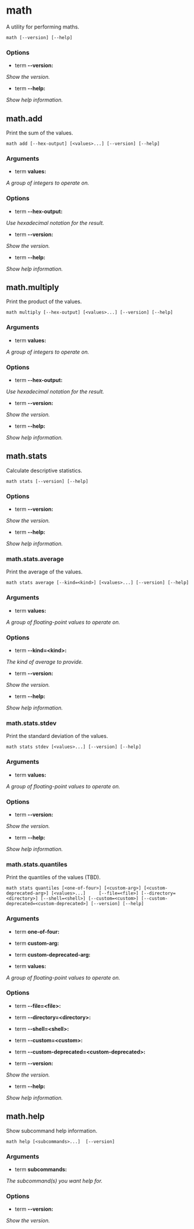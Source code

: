 # math

<!-- Generated by swift-argument-parser -->

A utility for performing maths.

```
math [--version] [--help]
```

### Options

- term **--version:**

*Show the version.*


- term **--help:**

*Show help information.*


## math.add

Print the sum of the values.

```
math add [--hex-output] [<values>...] [--version] [--help]
```

### Arguments

- term **values:**

*A group of integers to operate on.*


### Options

- term **--hex-output:**

*Use hexadecimal notation for the result.*


- term **--version:**

*Show the version.*


- term **--help:**

*Show help information.*

## math.multiply

Print the product of the values.

```
math multiply [--hex-output] [<values>...] [--version] [--help]
```

### Arguments

- term **values:**

*A group of integers to operate on.*


### Options

- term **--hex-output:**

*Use hexadecimal notation for the result.*


- term **--version:**

*Show the version.*


- term **--help:**

*Show help information.*

## math.stats

Calculate descriptive statistics.

```
math stats [--version] [--help]
```

### Options

- term **--version:**

*Show the version.*


- term **--help:**

*Show help information.*


### math.stats.average

Print the average of the values.

```
math stats average [--kind=<kind>] [<values>...] [--version] [--help]
```

### Arguments

- term **values:**

*A group of floating-point values to operate on.*


### Options

- term **--kind=\<kind\>:**

*The kind of average to provide.*


- term **--version:**

*Show the version.*


- term **--help:**

*Show help information.*

### math.stats.stdev

Print the standard deviation of the values.

```
math stats stdev [<values>...] [--version] [--help]
```

### Arguments

- term **values:**

*A group of floating-point values to operate on.*


### Options

- term **--version:**

*Show the version.*


- term **--help:**

*Show help information.*

### math.stats.quantiles

Print the quantiles of the values (TBD).

```
math stats quantiles [<one-of-four>] [<custom-arg>] [<custom-deprecated-arg>] [<values>...]     [--file=<file>] [--directory=<directory>] [--shell=<shell>] [--custom=<custom>] [--custom-deprecated=<custom-deprecated>] [--version] [--help]
```

### Arguments

- term **one-of-four:**


- term **custom-arg:**


- term **custom-deprecated-arg:**


- term **values:**

*A group of floating-point values to operate on.*


### Options

- term **--file=\<file\>:**


- term **--directory=\<directory\>:**


- term **--shell=\<shell\>:**


- term **--custom=\<custom\>:**


- term **--custom-deprecated=\<custom-deprecated\>:**


- term **--version:**

*Show the version.*


- term **--help:**

*Show help information.*

## math.help

Show subcommand help information.

```
math help [<subcommands>...]  [--version]
```

### Arguments

- term **subcommands:**

*The subcommand(s) you want help for.*


### Options

- term **--version:**

*Show the version.*

